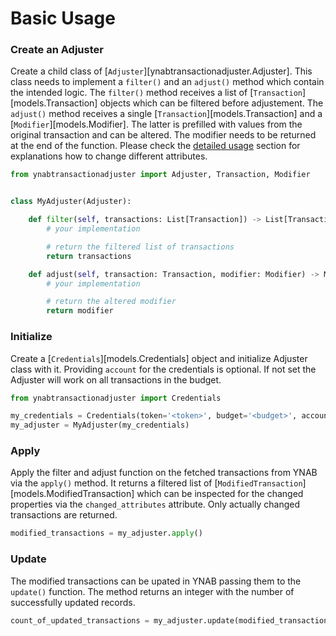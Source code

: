 # Basic Usage

### Create an Adjuster
Create a child class of [`Adjuster`][ynabtransactionadjuster.Adjuster].
This class needs to implement a `filter()` and an `adjust()` method which contain the intended logic. The `filter()`
method receives a list of [`Transaction`][models.Transaction] objects which can be filtered before 
adjustement. The `adjust()` method receives a single [`Transaction`][models.Transaction] and a 
[`Modifier`][models.Modifier]. The latter is prefilled with values from the original transaction and can be altered. 
The modifier needs to be returned at the end of the function. 
Please check the [detailed usage](detailed_usage.md) section for explanations how to change different attributes.

```py
from ynabtransactionadjuster import Adjuster, Transaction, Modifier


class MyAdjuster(Adjuster):

	def filter(self, transactions: List[Transaction]) -> List[Transaction]:
		# your implementation

		# return the filtered list of transactions
		return transactions

	def adjust(self, transaction: Transaction, modifier: Modifier) -> Modifier:
		# your implementation

		# return the altered modifier
		return modifier
```

### Initialize
Create a [`Credentials`][models.Credentials] object and initialize Adjuster class with it. Providing `account` for the 
credentials is optional. If not set the Adjuster will work on all transactions in the budget. 
```py
from ynabtransactionadjuster import Credentials

my_credentials = Credentials(token='<token>', budget='<budget>', account='<account>')
my_adjuster = MyAdjuster(my_credentials)
```

### Apply
Apply the filter and adjust function on the fetched transactions from YNAB via the `apply()` method. It 
returns a filtered list of [`ModifiedTransaction`][models.ModifiedTransaction] which can be inspected for the changed 
properties via the `changed_attributes` attribute. Only actually changed transactions are returned. 
```py
modified_transactions = my_adjuster.apply()
```

### Update
The modified transactions can be upated in YNAB passing them to the `update()` function. The method returns an integer 
with the number of successfully updated records.
```py
count_of_updated_transactions = my_adjuster.update(modified_transactions)
```
